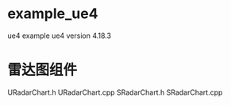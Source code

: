 # example_ue4
ue4 example
ue4 version 4.18.3

# 雷达图组件
URadarChart.h
URadarChart.cpp
SRadarChart.h
SRadarChart.cpp

